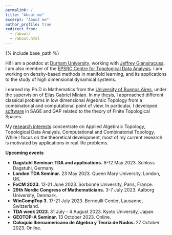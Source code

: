 ```yaml
---
permalink: /
title: "About me"
excerpt: "About me"
author_profile: true
redirect_from: 
  - /about/
  - /about.html
---
```


{% include base_path %}

Hi! I am a postdoc at
[Durham University](https://www.durham.ac.uk/), working with [Jeffrey Giansiracusa](https://sites.google.com/view/jeffreygiansiracusa/home). I am also member of the [EPSRC Centre for Topological Data Analysis](https://www.maths.ox.ac.uk/groups/topological-data-analysis). I am working on density-based methods in manifold learning, and its applications to the study of high dimensional dynamical systems.

I earned
my Ph.D in Mathematics from the
[University of Buenos Aires](http://web.dm.uba.ar/), under the supervision of [Elías Gabriel Minian](http://mate.dm.uba.ar/~gminian/). In my [thesis](http://cms.dm.uba.ar/academico/carreras/doctorado/Tesis_Ximena_Fernandez.pdf), I approached different classical problems in low dimensional Algebraic Topology from a combinatorial and computational point of view. In particular, I developed 
[software](code) in SAGE and GAP related to the theory of Finite Topological Spaces.

My [research interests](research) concentrate  on Applied Algebraic Topology, Topological Data Analysis, Computational and Combinatorial Topology. While I focus on the theoretical development, most of my current research is motivated by applications in real life problems. 

**Upcoming events**
<ul>
<li><b>Dagstuhl Seminar: TDA and applications.</b> 
8-12 May 2023. Schloss Dagstuhl, Germany.</li>
<li><b>London TDA Seminar.</b> 
23 May 2023. Queen Mary University, London, UK.</li>
<li><b>FoCM 2023.</b> 
12-21 June 2023. Sorbonne University, Paris, France.</li>
<li> <b>29th Nordic Congress of Mathematicians.</b>  
3-7 July 2023. Aalborg University, Denmark. </li>
<li> <b>WinCompTop 3.</b>
17-21 July 2023. Bernoulli Center, Lausanne, Switzerland.</li>
<li><b>TDA week 2023. </b>
31 July - 4 August 2023. Kyoto University, Japan.
</li>
<li><b>GEOTOP-A Seminar.</b>
13 October 2023. Online.</li>
<li><b>Coloquio Iberoamericano de Algebra y Teoria de Nudos. </b>
27 October 2023. Online.</li>
</ul>


